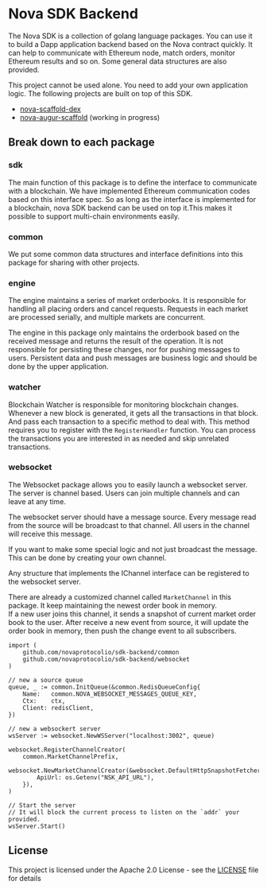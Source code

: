 # Nova SDK Backend

The Nova SDK is a collection of golang language packages.
You can use it to build a Dapp application backend based on the Nova contract quickly.
It can help to communicate with Ethereum node, match orders, monitor Ethereum results and so on.
Some general data structures are also provided.

This project cannot be used alone.
You need to add your own application logic.
The following projects are built on top of this SDK.

- [nova-scaffold-dex](https://github.com/novaprotocolio/nova-scaffold-dex)
- [nova-augur-scaffold](https://github.com/novaprotocolio/nova-augur-scaffold) (working in progress)

## Break down to each package

### sdk

The main function of this package is to define the interface to communicate with a blockchain.
We have implemented Ethereum communication codes based on this interface spec.
So as long as the interface is implemented for a blockchain,
nova SDK backend can be used on top it.This makes it possible to support multi-chain environments easily.

### common

We put some common data structures and interface definitions into this package for sharing with other projects.

### engine

The engine maintains a series of market orderbooks.
It is responsible for handling all placing orders and cancel requests.
Requests in each market are processed serially,
and multiple markets are concurrent.

The engine in this package only maintains the orderbook based on the received message
and returns the result of the operation.
It is not responsible for persisting these changes,
nor for pushing messages to users.
Persistent data and push messages are business logic and should be done by the upper application.

### watcher

Blockchain Watcher is responsible for monitoring blockchain changes.
Whenever a new block is generated,
it gets all the transactions in that block.
And pass each transaction to a specific method to deal with.
This method requires you to register with the `RegisterHandler` function.
You can process the transactions you are interested in as needed and skip unrelated transactions.

### websocket

The Websocket package allows you to easily launch a websocket server.
The server is channel based.
Users can join multiple channels and can leave at any time.

The websocket server should have a message source.
Every message read from the source will be broadcast to that channel.
All users in the channel will receive this message.

If you want to make some special logic and not just broadcast the message.
This can be done by creating your own channel.

Any structure that implements the IChannel interface can be registered to the websocket server.

There are already a customized channel called `MarketChannel` in this package.
It keep maintaining the newest order book in memory.  
If a new user joins this channel,
it sends a snapshot of current market order book to the user.
After receive a new event from source,
it will update the order book in memory,
then push the change event to all subscribers.

```golang
import (
    github.com/novaprotocolio/sdk-backend/common
    github.com/novaprotocolio/sdk-backend/websocket
)

// new a source queue
queue, _ := common.InitQueue(&common.RedisQueueConfig{
    Name:   common.NOVA_WEBSOCKET_MESSAGES_QUEUE_KEY,
    Ctx:    ctx,
    Client: redisClient,
})

// new a websockert server
wsServer := websocket.NewWSServer("localhost:3002", queue)

websocket.RegisterChannelCreator(
    common.MarketChannelPrefix,
    websocket.NewMarketChannelCreator(&websocket.DefaultHttpSnapshotFetcher{
        ApiUrl: os.Getenv("NSK_API_URL"),
    }),
)

// Start the server
// It will block the current process to listen on the `addr` your provided.
wsServer.Start()
```

## License

This project is licensed under the Apache 2.0 License - see the [LICENSE](LICENSE) file for details
